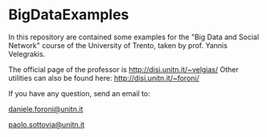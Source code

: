 # BigDataExamples
In this repository are contained some examples for the "Big Data and Social Network" course of the University of Trento, taken by prof. Yannis Velegrakis.

The official page of the professor is http://disi.unitn.it/~velgias/
Other utilities can also be found here: http://disi.unitn.it/~foroni/

If you have any question, send an email to:

daniele.foroni@unitn.it

paolo.sottovia@unitn.it
